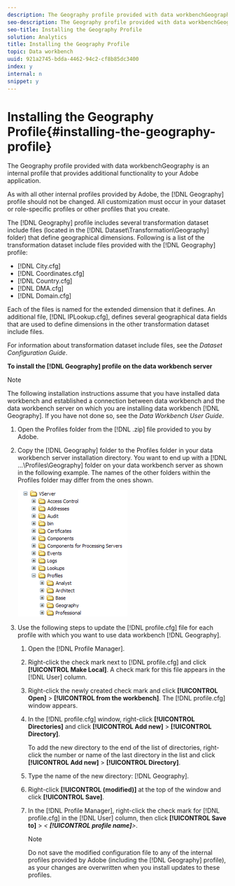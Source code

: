 ```yaml
---
description: The Geography profile provided with data workbenchGeography is an internal profile that provides additional functionality to your Adobe application.
seo-description: The Geography profile provided with data workbenchGeography is an internal profile that provides additional functionality to your Adobe application.
seo-title: Installing the Geography Profile
solution: Analytics
title: Installing the Geography Profile
topic: Data workbench
uuid: 921a2745-bdda-4462-94c2-cf8b85dc3400
index: y
internal: n
snippet: y
---
```


# Installing the Geography Profile{#installing-the-geography-profile}

The Geography profile provided with data workbenchGeography is an internal profile that provides additional functionality to your Adobe application.

 As with all other internal profiles provided by Adobe, the [!DNL Geography] profile should not be changed. All customization must occur in your dataset or role-specific profiles or other profiles that you create.

The [!DNL Geography] profile includes several transformation dataset include files (located in the [!DNL Dataset\Transformation\Geography] folder) that define geographical dimensions. Following is a list of the transformation dataset include files provided with the [!DNL Geography] profile:

* [!DNL City.cfg] 
* [!DNL Coordinates.cfg] 
* [!DNL Country.cfg] 
* [!DNL DMA.cfg] 
* [!DNL Domain.cfg]

Each of the files is named for the extended dimension that it defines. An additional file, [!DNL IPLookup.cfg], defines several geographical data fields that are used to define dimensions in the other transformation dataset include files.

For information about transformation dataset include files, see the *Dataset Configuration Guide*.

**To install the [!DNL Geography] profile on the data workbench server**

>[!NOTE]
>
>The following installation instructions assume that you have installed data workbench and established a connection between data workbench and the data workbench server on which you are installing data workbench [!DNL Geography]. If you have not done so, see the *Data Workbench User Guide*.

1. Open the Profiles folder from the [!DNL .zip] file provided to you by Adobe.
1. Copy the [!DNL Geography] folder to the Profiles folder in your data workbench server installation directory. You want to end up with a [!DNL ...\Profiles\Geography] folder on your data workbench server as shown in the following example. The names of the other folders within the Profiles folder may differ from the ones shown.

   ![Step Info](assets/Geo_installProfiles_dir.png)

1. Use the following steps to update the [!DNL profile.cfg] file for each profile with which you want to use data workbench [!DNL Geography].

    1. Open the [!DNL Profile Manager]. 
    1. Right-click the check mark next to [!DNL profile.cfg] and click **[!UICONTROL Make Local]**. A check mark for this file appears in the [!DNL User] column. 
    
    1. Right-click the newly created check mark and click **[!UICONTROL Open]** > **[!UICONTROL from the workbench]**. The [!DNL profile.cfg] window appears. 
    
    1. In the [!DNL profile.cfg] window, right-click **[!UICONTROL Directories]** and click **[!UICONTROL Add new]** > **[!UICONTROL Directory]**.

       To add the new directory to the end of the list of directories, right-click the number or name of the last directory in the list and click **[!UICONTROL Add new]** > **[!UICONTROL Directory]**. 
    
    1. Type the name of the new directory: [!DNL Geography]. 
    1. Right-click **[!UICONTROL (modified)]** at the top of the window and click **[!UICONTROL Save]**. 
    
    1. In the [!DNL Profile Manager], right-click the check mark for [!DNL profile.cfg] in the [!DNL User] column, then click **[!UICONTROL Save to]** > *< **[!UICONTROL profile name]**>*.

       >[!NOTE]
       >
       >Do not save the modified configuration file to any of the internal profiles provided by Adobe (including the [!DNL Geography] profile), as your changes are overwritten when you install updates to these profiles.

